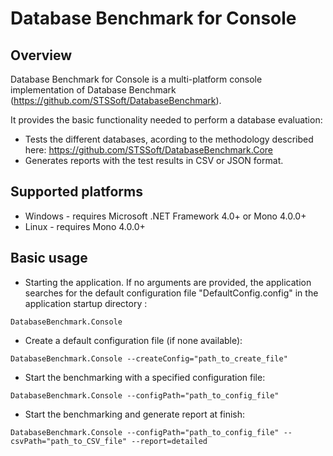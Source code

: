 # Database Benchmark for Console
## Overview
Database Benchmark for Console is a multi-platform console implementation of Database Benchmark (https://github.com/STSSoft/DatabaseBenchmark).

It provides the basic functionality needed to perform a database evaluation:

* Tests the different databases, acording to the methodology described here: https://github.com/STSSoft/DatabaseBenchmark.Core
* Generates reports with the test results in CSV or JSON format.

## Supported platforms
* Windows - requires Microsoft .NET Framework 4.0+ or Mono 4.0.0+
* Linux - requires Mono 4.0.0+

## Basic usage

* Starting the application. If no arguments are provided, the application searches for the default configuration file "DefaultConfig.config" in the application startup directory :
```Shell
DatabaseBenchmark.Console
```

* Create a default configuration file (if none available):
```Shell
DatabaseBenchmark.Console --createConfig="path_to_create_file"
```

* Start the benchmarking with a specified configuration file:
```Shell
DatabaseBenchmark.Console --configPath="path_to_config_file"
```

* Start the benchmarking and generate report at finish:
```Shell
DatabaseBenchmark.Console --configPath="path_to_config_file" --csvPath="path_to_CSV_file" --report=detailed
```


